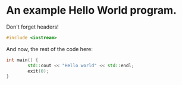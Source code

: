 # An example Hello World program.

Don't forget headers!

```c++
#include <iostream>

```
And now, the rest of the code here:

```c++
int main() {
		std::cout << "Hello world" << std::endl;
		exit(0);
}
```
